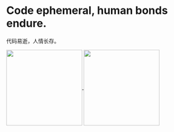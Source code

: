 # Code ephemeral, human bonds endure.

代码易逝，人情长存。

<a href="https://github.com/GilbertJin/GilbertJin">
<img height=200 align="center" src="https://github-readme-stats.vercel.app/api?username=GilbertJin&show_icons=true&rank_icon=github&theme=ambient_gradient" />
</a>
<a href="https://github.com/GilbertJin/GilbertJin">
<img height=200 align="center" src="https://github-readme-stats.vercel.app/api/top-langs/?username=GilbertJin&layout=donut&exclude_repo=go_to_lab&theme=react&card_width=300" />
</a>

